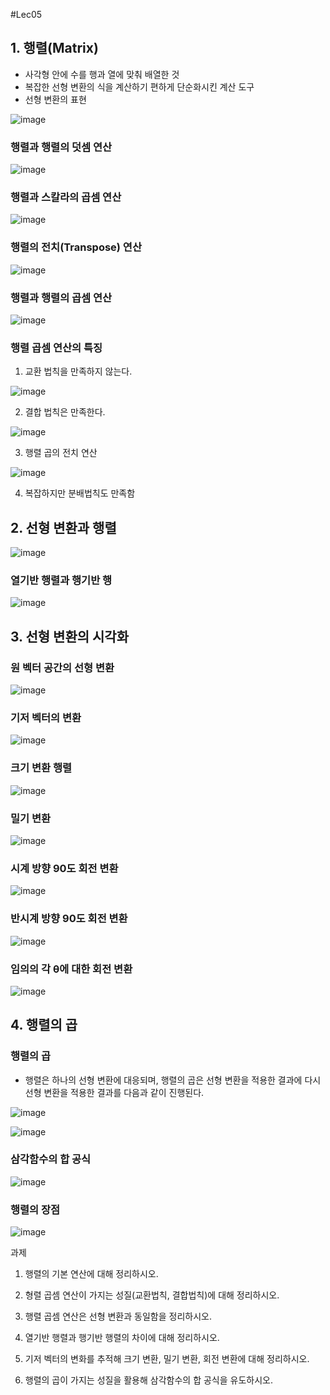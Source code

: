 #Lec05

## 1. 행렬(Matrix)
 - 사각형 안에 수를 행과 열에 맞춰 배열한 것
 - 복잡한 선형 변환의 식을 계산하기 편하게 단순화시킨 계산 도구
 - 선형 변환의 표현

![image](https://user-images.githubusercontent.com/22423285/134786839-9a988ff9-1fed-42f5-a815-c51d56bfddb1.png)

### 행렬과 행렬의 덧셈 연산

![image](https://user-images.githubusercontent.com/22423285/134786853-06aa2536-2d15-46d4-8440-00db82f59864.png)


### 행렬과 스칼라의 곱셈 연산

![image](https://user-images.githubusercontent.com/22423285/134786854-efe74330-a6dc-4980-ac38-b25e79a02a28.png)


### 행렬의 전치(Transpose) 연산

![image](https://user-images.githubusercontent.com/22423285/134786858-d79490f7-a54f-42b8-b636-d6f4e8e4ec91.png)

### 행렬과 행렬의 곱셈 연산

![image](https://user-images.githubusercontent.com/22423285/134786864-187ae9bf-886a-41e2-89a6-f576402a01f7.png)

### 행렬 곱셈 연산의 특징
 1. 교환 법칙을 만족하지 않는다. 

![image](https://user-images.githubusercontent.com/22423285/134786879-4312a080-0a62-4dc2-a3b0-641ff1d6a2bc.png)

 2. 결합 법칙은 만족한다.

![image](https://user-images.githubusercontent.com/22423285/134786882-ef976923-f837-44e5-932b-4e03c2986b4f.png)

 3. 행렬 곱의 전치 연산

![image](https://user-images.githubusercontent.com/22423285/134786887-650a4d2f-6234-47aa-804f-f5e7a383ba50.png)

 4. 복잡하지만 분배법칙도 만족함

## 2. 선형 변환과 행렬

![image](https://user-images.githubusercontent.com/22423285/134786898-e5429f1b-c16f-474c-8194-ffbf687186f7.png)

### 열기반 행렬과 행기반 행

![image](https://user-images.githubusercontent.com/22423285/134786912-13871bbc-f33f-4172-8d15-3a88bc94784d.png)

## 3. 선형 변환의 시각화

### 원 벡터 공간의 선형 변환

![image](https://user-images.githubusercontent.com/22423285/134786925-398288d2-323b-4772-94af-3ddaa0e3ffe8.png)

### 기저 벡터의 변환

![image](https://user-images.githubusercontent.com/22423285/134786936-18010b84-e9dd-47e3-a96a-ff71f9678b36.png)

### 크기 변환 행렬

![image](https://user-images.githubusercontent.com/22423285/134786943-da4ba349-29f9-4b62-b7d1-8e6e4eabe6d8.png)

### 밀기 변환

![image](https://user-images.githubusercontent.com/22423285/134786948-65f4a3f0-cdd0-49ff-844a-55cfa7cfe873.png)

### 시계 방향 90도 회전 변환

![image](https://user-images.githubusercontent.com/22423285/134786954-8bacfd38-63d6-47f3-bf93-30f5eec30116.png)

### 반시계 방향 90도 회전 변환

![image](https://user-images.githubusercontent.com/22423285/134786962-9f8a2d2e-f9c0-4ea0-bea8-247de46fb71e.png)

### 임의의 각 θ에 대한 회전 변환

![image](https://user-images.githubusercontent.com/22423285/134786978-11ca6780-520a-43da-8de5-2a07adb71bb4.png)

## 4. 행렬의 곱

### 행렬의 곱
 - 행렬은 하나의 선형 변환에 대응되며, 행렬의 곱은 선형 변환을 적용한 결과에 다시 선형 변환을 적용한 결과를 다음과 같이 진행된다.

![image](https://user-images.githubusercontent.com/22423285/134786991-c5e513d2-4e1b-4517-b4cb-3c3f6c953825.png)

![image](https://user-images.githubusercontent.com/22423285/134786999-719d37c1-9075-4085-8ed9-64a032ffe37b.png)

### 삼각함수의 합 공식

![image](https://user-images.githubusercontent.com/22423285/134787005-0414e462-059d-40f4-b699-f8358d13989f.png)

### 행렬의 장점

![image](https://user-images.githubusercontent.com/22423285/134787013-ebfeface-1067-4df5-b522-265b8a5e9101.png)


과제
1. 행렬의 기본 연산에 대해 정리하시오.

2. 형렬 곱셈 연산이 가지는 성질(교환법칙, 결합법칙)에 대해 정리하시오.

3. 행렬 곱셈 연산은 선형 변환과 동일함을 정리하시오.

4. 열기반 행렬과 행기반 행렬의 차이에 대해 정리하시오.


5. 기저 벡터의 변화를 추적해 크기 변환, 밀기 변환, 회전 변환에 대해 정리하시오.


6. 행렬의 곱이 가지는 성질을 활용해 삼각함수의 합 공식을 유도하시오.
